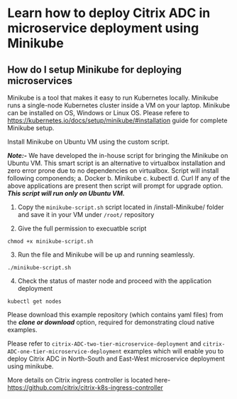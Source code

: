 # Learn how to deploy Citrix ADC in microservice deployment using Minikube

## How do I setup Minikube for deploying microservices
Minikube is a tool that makes it easy to run Kubernetes locally. Minikube runs a single-node Kubernetes cluster inside a VM on your laptop.
Minikube can be installed on OS, Windows or Linux OS. Please refere to https://kubernetes.io/docs/setup/minikube/#installation guide for complete Minikube setup.

Install Minikube on Ubuntu VM using the custom script.

***Note:-*** We have developed the in-house script for bringing the Minikube on Ubuntu VM. This smart script is an alternative to virtualbox installation and zero error prone due to no dependencies on virtualbox. Script will install following componends;
a. Docker
b. Minikube
c. kubectl
d. Curl
If any of the above applications are present then script will prompt for upgrade option. ***This script will run only on Ubuntu VM.***


1. Copy the ``minikube-script.sh`` script located in /install-Minikube/ folder and save it in your VM under ``/root/`` repository

2. Give the full permission to execuatble script
```
chmod +x minikube-script.sh
```
3. Run the file and Minikube will be up and running seamlessly.
```
./minikube-script.sh
```

4. Check the status of master node and proceed with the application deployment
```
kubectl get nodes
```

Please download this example repository (which contains yaml files) from the ***clone or download*** option, required for demonstrating cloud native examples.

Please refer to ``citrix-ADC-two-tier-microservice-deployment`` and ``citrix-ADC-one-tier-microservice-deployment`` examples which will enable you to deploy Citrix ADC in North-South and East-West microservice deployment using minikube.

More details on Citrix ingress controller is located here- https://github.com/citrix/citrix-k8s-ingress-controller

